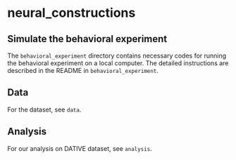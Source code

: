 # neural_constructions
## Simulate the behavioral experiment
The `behavioral_experiment` directory contains necessary codes for running the behavioral experiment on a local computer.  The detailed instructions are described in the README in `behavioral_experiment`.

## Data
For the dataset, see `data`.

## Analysis
For our analysis on DATIVE dataset, see `analysis`.
